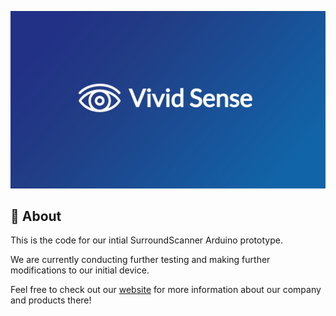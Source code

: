![VividSense Banner](/assets/VividSense.jpg "VividSense Banner")
## 📖 About

This is the code for our intial SurroundScanner Arduino prototype. 

We are currently conducting further testing and making further modifications to our initial device.

Feel free to check out our [website](https://tinyurl.com/surroundscanner) for more information about our company and products there!
